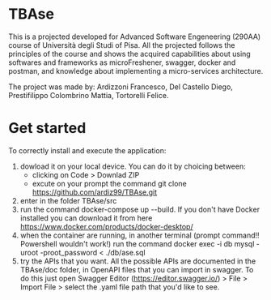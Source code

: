 # TBAse
This is a projected developed for Advanced Software Engeneering (290AA) course of Università degli Studi of Pisa. All the projected follows the principles of the course and shows the acquired capabilities about using softwares and frameworks as microFreshener, swagger, docker and postman, and knowledge about implementing a micro-services architecture.

The project was made by:
Ardizzoni Francesco, Del Castello Diego, Prestifilippo Colombrino Mattia, Tortorelli Felice.

# Get started
To correctly install and execute the application:
1) dowload it on your local device. You can do it by choicing between:
   - clicking on Code > Downlad ZIP 
   - excute on your prompt the command git clone https://github.com/ardiz99/TBAse.git
2) enter in the folder TBAse/src
3) run the command docker-compose up --build. If you don't have Docker installed you can download it from here https://www.docker.com/products/docker-desktop/
4) when the container are running, in another terminal (prompt command!! Powershell wouldn't work!) run the command docker exec -i db mysql -uroot -proot_password < ./db/ase.sql
5) try the APIs that you want. All the possible APIs are documented in the TBAse/doc folder, in OpenAPI files that you can import in swagger. To do this just open Swagger Editor (https://editor.swagger.io/) > File > Import File > select the .yaml file path that you'd like to see.
